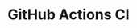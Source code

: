 # GitHub Actions CI








































































































































































































































































































































































































































































































































































































































































































































































































































































































































































































































































































































































































































































































































































































































































































































































































































































































































































































































































































































































































































































































































































































































































































































































































































































































































































































































































































































































































































































































































































































































































































































































































